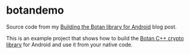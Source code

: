 botandemo
=========

Source code from my [Building the Botan library for Android](http://www.tiwoc.de/blog/2013/03/building-the-botan-library-for-android/) blog post.

This is an example project that shows how to build the [Botan C++ crypto library](http://botan.randombit.net/) for Android and use it from your native code.
